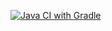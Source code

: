 [![Java CI with Gradle](https://github.com/BloodyOrgy/dzAPI3.6/actions/workflows/main.yml/badge.svg)](https://github.com/BloodyOrgy/dzAPI3.6/actions/workflows/main.yml)